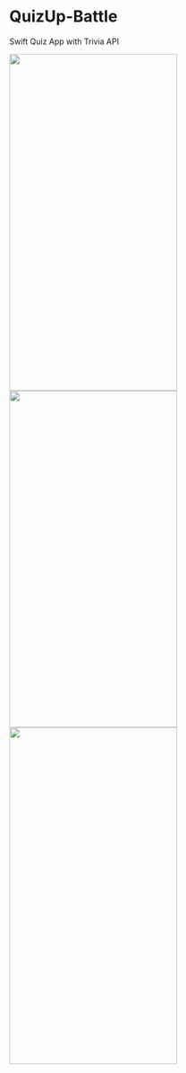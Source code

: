 # QuizUp-Battle
Swift Quiz App with Trivia API

<img src="https://user-images.githubusercontent.com/18688074/233042089-684eddad-4728-4a08-b0a6-b2f09c296eb7.jpeg"  width="300" height="600">
<img src="https://user-images.githubusercontent.com/18688074/233042101-2d0e9d4c-79b0-442f-9402-7ba51d89ec20.jpeg"  width="300" height="600">
<img src="https://user-images.githubusercontent.com/18688074/233042108-8ad94c4f-ab84-447e-be64-b7d5cbd431d6.jpeg"  width="300" height="600">


